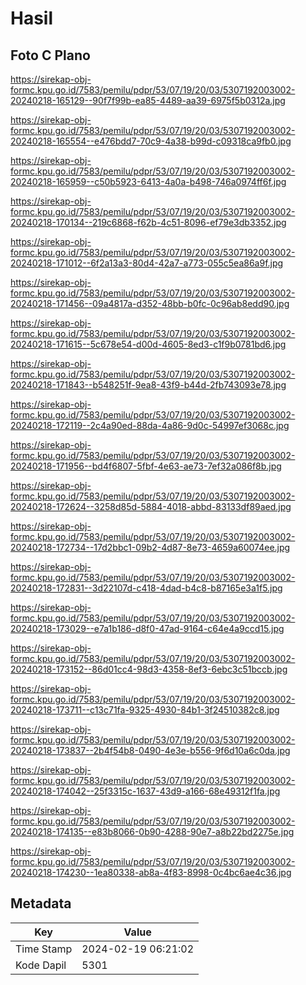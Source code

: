 # Hasil

## Foto C Plano

https://sirekap-obj-formc.kpu.go.id/7583/pemilu/pdpr/53/07/19/20/03/5307192003002-20240218-165129--90f7f99b-ea85-4489-aa39-6975f5b0312a.jpg

https://sirekap-obj-formc.kpu.go.id/7583/pemilu/pdpr/53/07/19/20/03/5307192003002-20240218-165554--e476bdd7-70c9-4a38-b99d-c09318ca9fb0.jpg

https://sirekap-obj-formc.kpu.go.id/7583/pemilu/pdpr/53/07/19/20/03/5307192003002-20240218-165959--c50b5923-6413-4a0a-b498-746a0974ff6f.jpg

https://sirekap-obj-formc.kpu.go.id/7583/pemilu/pdpr/53/07/19/20/03/5307192003002-20240218-170134--219c6868-f62b-4c51-8096-ef79e3db3352.jpg

https://sirekap-obj-formc.kpu.go.id/7583/pemilu/pdpr/53/07/19/20/03/5307192003002-20240218-171012--6f2a13a3-80d4-42a7-a773-055c5ea86a9f.jpg

https://sirekap-obj-formc.kpu.go.id/7583/pemilu/pdpr/53/07/19/20/03/5307192003002-20240218-171456--09a4817a-d352-48bb-b0fc-0c96ab8edd90.jpg

https://sirekap-obj-formc.kpu.go.id/7583/pemilu/pdpr/53/07/19/20/03/5307192003002-20240218-171615--5c678e54-d00d-4605-8ed3-c1f9b0781bd6.jpg

https://sirekap-obj-formc.kpu.go.id/7583/pemilu/pdpr/53/07/19/20/03/5307192003002-20240218-171843--b548251f-9ea8-43f9-b44d-2fb743093e78.jpg

https://sirekap-obj-formc.kpu.go.id/7583/pemilu/pdpr/53/07/19/20/03/5307192003002-20240218-172119--2c4a90ed-88da-4a86-9d0c-54997ef3068c.jpg

https://sirekap-obj-formc.kpu.go.id/7583/pemilu/pdpr/53/07/19/20/03/5307192003002-20240218-171956--bd4f6807-5fbf-4e63-ae73-7ef32a086f8b.jpg

https://sirekap-obj-formc.kpu.go.id/7583/pemilu/pdpr/53/07/19/20/03/5307192003002-20240218-172624--3258d85d-5884-4018-abbd-83133df89aed.jpg

https://sirekap-obj-formc.kpu.go.id/7583/pemilu/pdpr/53/07/19/20/03/5307192003002-20240218-172734--17d2bbc1-09b2-4d87-8e73-4659a60074ee.jpg

https://sirekap-obj-formc.kpu.go.id/7583/pemilu/pdpr/53/07/19/20/03/5307192003002-20240218-172831--3d22107d-c418-4dad-b4c8-b87165e3a1f5.jpg

https://sirekap-obj-formc.kpu.go.id/7583/pemilu/pdpr/53/07/19/20/03/5307192003002-20240218-173029--e7a1b186-d8f0-47ad-9164-c64e4a9ccd15.jpg

https://sirekap-obj-formc.kpu.go.id/7583/pemilu/pdpr/53/07/19/20/03/5307192003002-20240218-173152--86d01cc4-98d3-4358-8ef3-6ebc3c51bccb.jpg

https://sirekap-obj-formc.kpu.go.id/7583/pemilu/pdpr/53/07/19/20/03/5307192003002-20240218-173711--c13c71fa-9325-4930-84b1-3f24510382c8.jpg

https://sirekap-obj-formc.kpu.go.id/7583/pemilu/pdpr/53/07/19/20/03/5307192003002-20240218-173837--2b4f54b8-0490-4e3e-b556-9f6d10a6c0da.jpg

https://sirekap-obj-formc.kpu.go.id/7583/pemilu/pdpr/53/07/19/20/03/5307192003002-20240218-174042--25f3315c-1637-43d9-a166-68e49312f1fa.jpg

https://sirekap-obj-formc.kpu.go.id/7583/pemilu/pdpr/53/07/19/20/03/5307192003002-20240218-174135--e83b8066-0b90-4288-90e7-a8b22bd2275e.jpg

https://sirekap-obj-formc.kpu.go.id/7583/pemilu/pdpr/53/07/19/20/03/5307192003002-20240218-174230--1ea80338-ab8a-4f83-8998-0c4bc6ae4c36.jpg


## Metadata

| Key        | Value               |
| ---------- | ------------------- |
| Time Stamp | 2024-02-19 06:21:02 |
| Kode Dapil | 5301                |




